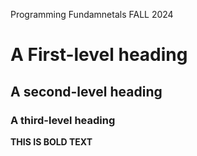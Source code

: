 Programming Fundamnetals FALL 2024
# A First-level heading
## A second-level heading
### A third-level heading
**THIS IS BOLD TEXT**
